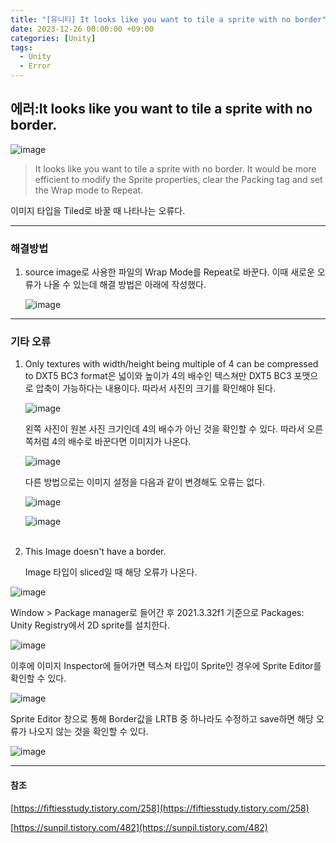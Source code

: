 ```yaml
---
title: "[유니티] It looks like you want to tile a sprite with no border"
date: 2023-12-26 00:00:00 +09:00
categories: [Unity]
tags:
  - Unity
  - Error
---
```


## **에러:It looks like you want to tile a sprite with no border.**

![image](https://github.com/doyeonghyun/doyeonghyun.github.io/assets/68155575/e3b39850-7321-4239-9d90-7bafeac4add3)

>It looks like you want to tile a sprite with no border.
>It would be more efficient to modify the Sprite properties,
>clear the Packing tag and set the Wrap mode to Repeat.

이미지 타입을 Tiled로 바꿀 때 나타나는 오류다.

***

### 해결방법

1. source image로 사용한 파일의 Wrap Mode를 Repeat로 바꾼다. 이때 새로운 오류가 나올 수 있는데 해결 방법은 아래에 작성했다. 
  
   ![image](https://github.com/doyeonghyun/doyeonghyun.github.io/assets/68155575/1755c84e-6198-4fd9-b21b-c9a79a1809c1)

***

### 기타 오류


1. Only textures with width/height being multiple of 4 can be compressed to DXT5 BC3 format은 넓이와 높이가 4의 배수인 텍스쳐만 DXT5 BC3 포맷으로 압축이 가능하다는 내용이다. 따라서 사진의 크기를 확인해야 된다.

   ![image](https://github.com/doyeonghyun/doyeonghyun.github.io/assets/68155575/1746bbab-09b1-4273-8332-b5f6121e7b79)

   왼쪽 사진이 원본 사진 크기인데 4의 배수가 아닌 것을 확인할 수 있다. 따라서 오른쪽처럼 4의 배수로 바꾼다면 이미지가 나온다.

   ![image](https://github.com/doyeonghyun/doyeonghyun.github.io/assets/68155575/aff55bc1-8417-40b9-af7f-acfbfc82e70e)

   다른 방법으로는 이미지 설정을 다음과 같이 변경해도 오류는 없다.

   ![image](https://github.com/doyeonghyun/doyeonghyun.github.io/assets/68155575/f35df55e-6cf0-49cd-a05e-d802962764a5)

   ![image](https://github.com/doyeonghyun/doyeonghyun.github.io/assets/68155575/f74881c9-e911-4aec-b824-de0d6fa4e813)
<br/><br/>

2. This Image doesn't have a border.

   Image 타입이 sliced일 때 해당 오류가 나온다.

  ![image](https://github.com/doyeonghyun/doyeonghyun.github.io/assets/68155575/ea307651-f381-4256-8b55-ecb4f6d437f8)
   
   Window > Package manager로 들어간 후 2021.3.32f1 기준으로 Packages: Unity Registry에서 2D sprite를 설치한다.

   ![image](https://github.com/doyeonghyun/doyeonghyun.github.io/assets/68155575/ce9a88c7-6446-4411-ac4d-1fd7f9f92a98)

   이후에 이미지 Inspector에 들어가면 텍스쳐 타입이 Sprite인 경우에 Sprite Editor를 확인할 수 있다.

   ![image](https://github.com/doyeonghyun/doyeonghyun.github.io/assets/68155575/15546b5b-0bc1-4a1a-a28c-5ef525a4f9ca)

   Sprite Editor 창으로 통해 Border값을 LRTB 중 하나라도 수정하고 save하면 해당 오류가 나오지 않는 것을 확인할 수 있다.

   ![image](https://github.com/doyeonghyun/doyeonghyun.github.io/assets/68155575/59182b7f-85fd-4477-bb98-dd2a46d7f401)


***

#### 참조
[https://fiftiesstudy.tistory.com/258](https://fiftiesstudy.tistory.com/258)

[https://sunpil.tistory.com/482](https://sunpil.tistory.com/482)
